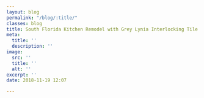 ```yaml
---
layout: blog
permalink: "/blog/:title/"
classes: blog
title: South Florida Kitchen Remodel with Grey Lynia Interlocking Tile
meta:
  title: ''
  description: ''
image:
  src: ''
  title: ''
  alt: ''
excerpt: ''
date: 2018-11-19 12:07

---
```

